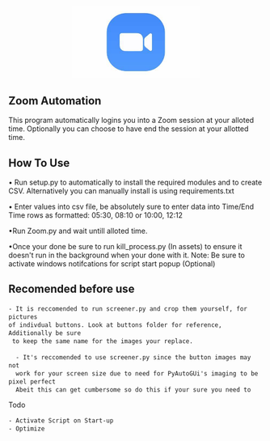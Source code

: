 
<p align="center">
  <img width=50% src="Zoom.jpg" alt="Material Bread logo">
</p>


## **Zoom Automation**
This program automatically logins you into a Zoom session at your alloted time. Optionally you can choose to have end the session at your allotted time.

## **How To Use**
• Run setup.py to automatically to install the required modules and to create CSV. Alternatively you 
  can manually install is using requirements.txt
  
  • Enter values into csv file, be absolutely sure to enter data into Time/End Time rows as formatted:
 05:30, 08:10 or 10:00, 12:12
 
  •Run Zoom.py and wait untill alloted time.
  
  •Once your done be sure to run kill_process.py (In assets) to ensure it doesn't run in the background when your
 done with it.
  Note: Be sure to activate windows notifcations for script start popup (Optional)

## **Recomended before use**
```
- It is reccomended to run screener.py and crop them yourself, for pictures 
of indivdual buttons. Look at buttons folder for reference, Additionally be sure
 to keep the same name for the images your replace.

  - It's reccomended to use screener.py since the button images may not 
  work for your screen size due to need for PyAutoGUi's imaging to be pixel perfect
  Abeit this can get cumbersome so do this if your sure you need to
```

Todo
```
- Activate Script on Start-up
- Optimize
```

